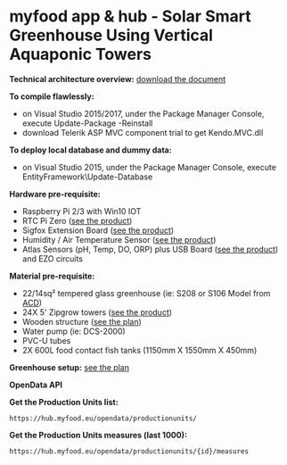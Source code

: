 # myfood app & hub - Solar Smart Greenhouse Using Vertical Aquaponic Towers

__Technical architecture overview:__
<a href="https://myfood.eu/wp-content/uploads/2017/03/myfood-solution-architecture.pdf">download the document</a>

__To compile flawlessly:__ 
- on Visual Studio 2015/2017, under the Package Manager Console, execute Update-Package -Reinstall
- download Telerik ASP MVC component trial to get Kendo.MVC.dll

__To deploy local database and dummy data:__
- on Visual Studio 2015, under the Package Manager Console, execute EntityFramework\Update-Database

__Hardware pre-requisite:__
- Raspberry Pi 2/3 with Win10 IOT
- RTC Pi Zero (<a href="https://www.abelectronics.co.uk/p/70/RTC-Pi-Zero">see the product</a>)
- Sigfox Extension Board (<a href="https://yadom.fr/carte-rpisigfox.html">see the product</a>)
- Humidity / Air Temperature Sensor (<a href="https://www.adafruit.com/product/1899">see the product</a>)
- Atlas Sensors (pH, Temp, DO, ORP) plus USB Board (<a href="https://www.atlas-scientific.com/product_pages/components/usb-iso.html">see the product</a>) and EZO circuits

__Material pre-requisite:__
- 22/14sq² tempered glass greenhouse (ie: S208 or S106 Model from <a href="http://www.acd.eu/en">ACD</a>) 
- 24X 5' Zipgrow towers (<a href="https://brightagrotech.com">see the product</a>) 
- Wooden structure (<a href="https://myfood.eu/wp-content/uploads/2017/03/myfood-family-plan.pdf">see the plan</a>)
- Water pump (ie: DCS-2000)
- PVC-U tubes
- 2X 600L food contact fish tanks (1150mm X 1550mm X 450mm)

__Greenhouse setup:__
<a href="https://myfood.eu/wp-content/uploads/2017/03/myfood-greenhouse-setup.pdf">see the plan</a>

__OpenData API__

__Get the Production Units list:__

 ```https://hub.myfood.eu/opendata/productionunits/ ```
 
 __Get the Production Units measures (last 1000):__
 
 ```https://hub.myfood.eu/opendata/productionunits/{id}/measures ```
